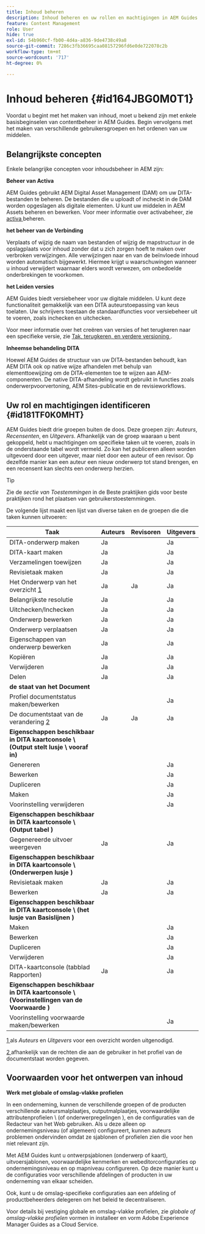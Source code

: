 ```yaml
---
title: Inhoud beheren
description: Inhoud beheren en uw rollen en machtigingen in AEM Guides identificeren. Leer de belangrijkste concepten van inhoudsbeheer en het werken met globale of omslag-vlakke profielen.
feature: Content Management
role: User
hide: true
exl-id: 54b960cf-fb00-4d4a-a836-9de4738c49a8
source-git-commit: 7286c3fb36695caa08157296fd6e0de722078c2b
workflow-type: tm+mt
source-wordcount: '717'
ht-degree: 0%

---
```


# Inhoud beheren {#id164JBG0M0T1}

Voordat u begint met het maken van inhoud, moet u bekend zijn met enkele basisbeginselen van contentbeheer in AEM Guides. Begin vervolgens met het maken van verschillende gebruikersgroepen en het ordenen van uw middelen.

## Belangrijkste concepten

Enkele belangrijke concepten voor inhoudsbeheer in AEM zijn:

**Beheer van Activa**

AEM Guides gebruikt AEM Digital Asset Management \(DAM\) om uw DITA-bestanden te beheren. De bestanden die u uploadt of incheckt in de DAM worden opgeslagen als digitale elementen. U kunt uw middelen in AEM Assets beheren en bewerken. Voor meer informatie over activabeheer, zie [ activa ](https://experienceleague.adobe.com/docs/experience-manager-cloud-service/content/assets/manage/manage-digital-assets.html?lang=nl-NL) beheren.

**het beheer van de Verbinding**

Verplaats of wijzig de naam van bestanden of wijzig de mapstructuur in de opslagplaats voor inhoud zonder dat u zich zorgen hoeft te maken over verbroken verwijzingen. Alle verwijzingen naar en van de beïnvloede inhoud worden automatisch bijgewerkt. Hiermee krijgt u waarschuwingen wanneer u inhoud verwijdert waarnaar elders wordt verwezen, om onbedoelde onderbrekingen te voorkomen.

**het Leiden versies**

AEM Guides biedt versiebeheer voor uw digitale middelen. U kunt deze functionaliteit gemakkelijk van een DITA auteurstoepassing van keus toelaten. Uw schrijvers toestaan de standaardfuncties voor versiebeheer uit te voeren, zoals inchecken en uitchecken.

Voor meer informatie over het creëren van versies of het terugkeren naar een specifieke versie, zie [ Tak, terugkeren, en verdere versioning ](web-editor-preview-topics.md#id193PG0Y051X).

**Inheemse behandeling DITA**

Hoewel AEM Guides de structuur van uw DITA-bestanden behoudt, kan AEM DITA ook op native wijze afhandelen met behulp van elementtoewijzing om de DITA-elementen toe te wijzen aan AEM-componenten. De native DITA-afhandeling wordt gebruikt in functies zoals onderwerpvoorvertoning, AEM Sites-publicatie en de revisieworkflows.

## Uw rol en machtigingen identificeren {#id181TF0K0MHT}

AEM Guides biedt drie groepen buiten de doos. Deze groepen zijn: *Auteurs*, *Recensenten*, en *Uitgevers*. Afhankelijk van de groep waaraan u bent gekoppeld, hebt u machtigingen om specifieke taken uit te voeren, zoals in de onderstaande tabel wordt vermeld. Zo kan het publiceren alleen worden uitgevoerd door een uitgever, maar niet door een auteur of een revisor. Op dezelfde manier kan een auteur een nieuw onderwerp tot stand brengen, en een recensent kan slechts een onderwerp herzien.

>[!TIP]
>
> Zie de *sectie van Toestemmingen* in de Beste praktijken gids voor beste praktijken rond het plaatsen van gebruikerstoestemmingen.

De volgende lijst maakt een lijst van diverse taken en de groepen die die taken kunnen uitvoeren:

| Taak | Auteurs | Revisoren | Uitgevers |
|----|-------|---------|----------|
| DITA-onderwerp maken | Ja |   | Ja |
| DITA-kaart maken | Ja |   | Ja |
| Verzamelingen toewijzen | Ja |   | Ja |
| Revisietaak maken | Ja |   | Ja |
| Het Onderwerp van het overzicht [ 1 ](#fntarg_1) | Ja | Ja | Ja |
| Belangrijkste resolutie | Ja |   | Ja |
| Uitchecken/Inchecken | Ja |   | Ja |
| Onderwerp bewerken | Ja |   | Ja |
| Onderwerp verplaatsen | Ja |   | Ja |
| Eigenschappen van onderwerp bewerken | Ja |   | Ja |
| Kopiëren | Ja |   | Ja |
| Verwijderen | Ja |   | Ja |
| Delen | Ja |   | Ja |
| **de staat van het Document** |
| Profiel documentstatus maken/bewerken |   |   | Ja |
| De documentstaat van de verandering [ 2 ](#fntarg_2) | Ja | Ja | Ja |
| **Eigenschappen beschikbaar in DITA kaartconsole \ (Output stelt lusje \ vooraf in)** |
| Genereren |   |   | Ja |
| Bewerken |   |   | Ja |
| Dupliceren |   |   | Ja |
| Maken |   |   | Ja |
| Voorinstelling verwijderen |   |   | Ja |
| **Eigenschappen beschikbaar in DITA kaartconsole \ (Output tabel \)** |
| Gegenereerde uitvoer weergeven | Ja |   | Ja |
| **Eigenschappen beschikbaar in DITA kaartconsole \ (Onderwerpen lusje \)** |
| Revisietaak maken | Ja |   | Ja |
| Bewerken | Ja |   | Ja |
| **Eigenschappen beschikbaar in DITA kaartconsole \ (het lusje van Basislijnen \)** |
| Maken |   |   | Ja |
| Bewerken |   |   | Ja |
| Dupliceren |   |   | Ja |
| Verwijderen |   |   | Ja |
| DITA-kaartconsole \(tabblad Rapporten\) | Ja |   | Ja |
| **Eigenschappen beschikbaar in DITA kaartconsole \ (Voorinstellingen van de Voorwaarde \)** |
| Voorinstelling voorwaarde maken/bewerken |   |   | Ja |

[ 1 ](#fnsrc_1) als *Auteurs* en *Uitgevers* voor een overzicht worden uitgenodigd.

[ 2 ](#fnsrc_2) afhankelijk van de rechten die aan de gebruiker in het profiel van de documentstaat worden gegeven.

## Voorwaarden voor het ontwerpen van inhoud

**Werk met globale of omslag-vlakke profielen**

In een onderneming, kunnen de verschillende groepen of de producten verschillende auteursmalplaatjes, outputmalplaatjes, voorwaardelijke attributenprofielen \ (of onderwerpregelingen \), en de configuraties van de Redacteur van het Web gebruiken. Als u deze alleen op ondernemingsniveau \(of algemeen\) configureert, kunnen auteurs problemen ondervinden omdat ze sjablonen of profielen zien die voor hen niet relevant zijn.

Met AEM Guides kunt u ontwerpsjablonen \(onderwerp of kaart\), uitvoersjablonen, voorwaardelijke kenmerken en webeditorconfiguraties op ondernemingsniveau en op mapniveau configureren. Op deze manier kunt u de configuraties voor verschillende afdelingen of producten in uw onderneming van elkaar scheiden.

Ook, kunt u de omslag-specifieke configuraties aan een afdeling of productbeheerders delegeren om het beleid te decentraliseren.

Voor details bij vestiging globale en omslag-vlakke profielen, zie *globale of omslag-vlakke profielen* vormen in installeer en vorm Adobe Experience Manager Guides as a Cloud Service.
